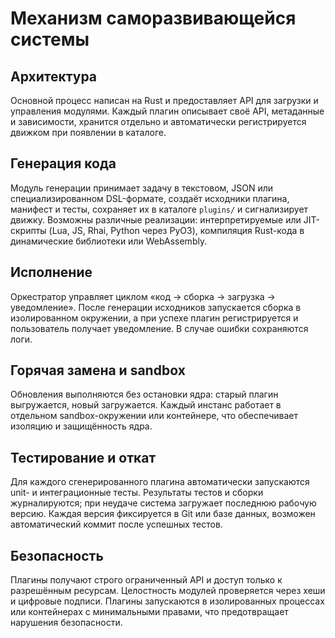 # Механизм саморазвивающейся системы

## Архитектура
Основной процесс написан на Rust и предоставляет API для загрузки и управления модулями. Каждый плагин описывает своё API, метаданные и зависимости, хранится отдельно и автоматически регистрируется движком при появлении в каталоге.

## Генерация кода
Модуль генерации принимает задачу в текстовом, JSON или специализированном DSL-формате, создаёт исходники плагина, манифест и тесты, сохраняет их в каталоге `plugins/` и сигнализирует движку. Возможны различные реализации: интерпретируемые или JIT-скрипты (Lua, JS, Rhai, Python через PyO3), компиляция Rust-кода в динамические библиотеки или WebAssembly.

## Исполнение
Оркестратор управляет циклом «код → сборка → загрузка → уведомление». После генерации исходников запускается сборка в изолированном окружении, а при успехе плагин регистрируется и пользователь получает уведомление. В случае ошибки сохраняются логи.

## Горячая замена и sandbox
Обновления выполняются без остановки ядра: старый плагин выгружается, новый загружается. Каждый инстанс работает в отдельном sandbox-окружении или контейнере, что обеспечивает изоляцию и защищённость ядра.

## Тестирование и откат
Для каждого сгенерированного плагина автоматически запускаются unit- и интеграционные тесты. Результаты тестов и сборки журналируются; при неудаче система загружает последнюю рабочую версию. Каждая версия фиксируется в Git или базе данных, возможен автоматический коммит после успешных тестов.

## Безопасность
Плагины получают строго ограниченный API и доступ только к разрешённым ресурсам. Целостность модулей проверяется через хеши и цифровые подписи. Плагины запускаются в изолированных процессах или контейнерах с минимальными правами, что предотвращает нарушения безопасности.


